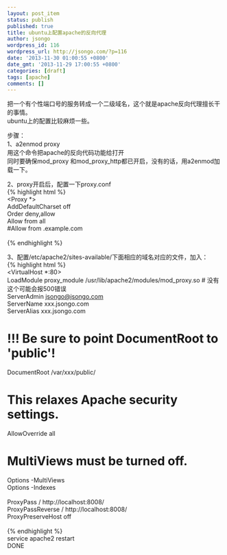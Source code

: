 ```yaml
---
layout: post_item
status: publish
published: true
title: ubuntu上配置apache的反向代理
author: jsongo
wordpress_id: 116
wordpress_url: http://jsongo.com/?p=116
date: '2013-11-30 01:00:55 +0800'
date_gmt: '2013-11-29 17:00:55 +0800'
categories: [draft]
tags: [apache]
comments: []
---
```

把一个有个性端口号的服务转成一个二级域名，这个就是apache反向代理擅长干的事情。  
ubuntu上的配置比较麻烦一些。  


步骤：  
1、a2enmod proxy  
用这个命令把apache的反向代码功能给打开  
同时要确保mod_proxy 和mod_proxy_http都已开启，没有的话，用a2enmod加载一下。  

2、proxy开启后，配置一下proxy.conf  
{% highlight html %}  
<Proxy *>  
 AddDefaultCharset off  
 Order deny,allow  
 Allow from all  
 #Allow from .example.com  
</Proxy>  
{% endhighlight %}  

3、配置/etc/apache2/sites-available/下面相应的域名对应的文件，加入：  
{% highlight html %}  
<VirtualHost *:80>  
LoadModule proxy_module /usr/lib/apache2/modules/mod_proxy.so # 没有这个可能会报500错误  
ServerAdmin jsongo@jsongo.com  
ServerName xxx.jsongo.com  
ServerAlias xxx.jsongo.com  
# !!! Be sure to point DocumentRoot to 'public'!  
DocumentRoot /var/xxx/public/  
<Directory />  
# This relaxes Apache security settings.  
AllowOverride all  
# MultiViews must be turned off.  
Options -MultiViews  
Options -Indexes  
</Directory>  
ProxyPass / http://localhost:8008/  
ProxyPassReverse / http://localhost:8008/  
ProxyPreserveHost off  
</VirtualHost>  
{% endhighlight %}  
service apache2 restart  
DONE  
